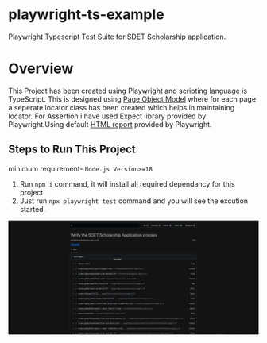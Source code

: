 # playwright-ts-example

Playwright Typescript Test Suite for SDET Scholarship application.

# Overview
This Project has been created using [Playwright](https://playwright.dev/) and scripting language is TypeScript. 
This is designed using [Page Object Model](https://playwright.dev/docs/pom) where for each page a seperate locator class has been created which helps in maintaining locator.
For Assertion i have used Expect library provided by Playwright.Using default [HTML report](https://playwright.dev/docs/test-reporters#html-reporter) provided by Playwright.


## Steps to Run This Project
minimum requirement- ```Node.js Version>=18```
1. Run ```npm i``` command, it will install all required dependancy for this project.
2. Just run ```npx playwright test``` command and you will see the excution started.


![result](/assets/result.png)